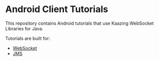 # Android Client Tutorials

This repository contains Android tutorials that use Kaazing WebSocket Libraries for Java.

Tutorials are built for:
  - [WebSocket](ws)
  - [JMS](jms)
